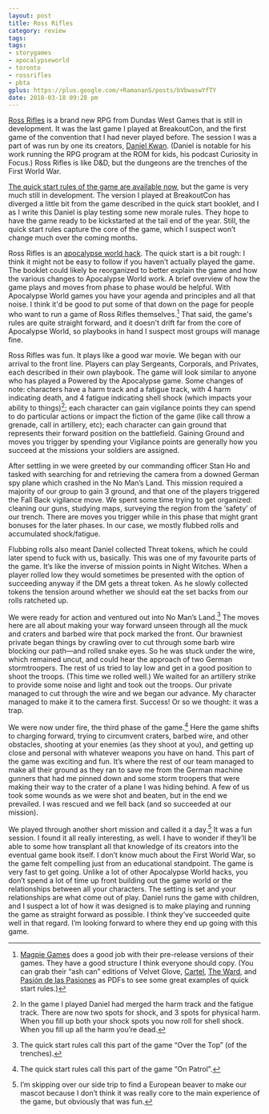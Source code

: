 ```yaml
---
layout: post
title: Ross Rifles
category: review
tags:
tags:
- storygames
- apocalypseworld
- toronto
- rossrifles
- pbta
gplus: https://plus.google.com/+RamananS/posts/bVbwaswYfTY
date: 2018-03-18 09:28 pm
---
```


[Ross Rifles][rr] is a brand new RPG from Dundas West Games that is still in development. It was the last game I played at BreakoutCon, and the first game of the convention that I had never played before. The session I was a part of was run by one its creators, [Daniel Kwan][dk]. (Daniel is notable for his work running the RPG program at the ROM for kids, his podcast Curiosity in Focus.) Ross Rifles is like D&D, but the dungeons are the trenches of the First World War.

[The quick start rules of the game are available now][qs], but the game is very much still in development. The version I played at BreakoutCon has diverged a little bit from the game described in the quick start booklet, and I as I write this Daniel is play testing some new morale rules. They hope to have the game ready to be kickstarted at the tail end of the year. Still, the quick start rules capture the core of the game, which I suspect won’t change much over the coming months.

Ross Rifles is an [apocalypse world hack][aw]. The quick start is a bit rough: I think it might not be easy to follow if you haven’t actually played the game. The booklet could likely be reorganized to better explain the game and how the various changes to Apocalypse World work. A brief overview of how the game plays and moves from phase to phase would be helpful. With Apocalypse World games you have your agenda and principles and all that noise. I think it'd be good to put some of that down on the page for people who want to run a game of Ross Rifles themselves.[^1] That said, the game's rules are quite straight forward, and it doesn't drift far from the core of Apocalypse World, so playbooks in hand I suspect most groups will manage fine.

Ross Rifles was fun. It plays like a good war movie. We began with our arrival to the front line. Players can play Sergeants, Corporals, and Privates, each described in their own playbook. The game will look similar to anyone who has played a Powered by the Apocalypse game. Some changes of note: characters have a harm track and a fatigue track, with 4 harm indicating death, and 4 fatigue indicating shell shock (which impacts your ability to things)[^2]; each character can gain vigilance points they can spend to do particular actions or impact the fiction of the game (like call throw a grenade, call in artillery, etc); each character can gain ground that represents their forward position on the battlefield. Gaining Ground and moves you trigger by spending your Vigilance points are generally how you succeed at the missions your soldiers are assigned.

After settling in we were greeted by our commanding officer Stan Ho and tasked with searching for and retrieving the camera from a downed German spy plane which crashed in the No Man’s Land. This mission required a majority of our group to gain 3 ground, and that one of the players triggered the Fall Back vigilance move. We spent some time trying to get organized: cleaning our guns, studying maps, surveying the region from the ‘safety’ of our trench. There are moves you trigger while in this phase that might grant bonuses for the later phases. In our case, we mostly flubbed rolls and accumulated shock/fatigue. 

Flubbing rolls also meant Daniel collected Threat tokens, which he could later spend to fuck with us, basically. This was one of my favourite parts of the game. It’s like the inverse of mission points in Night Witches. When a player rolled low they would sometimes be presented with the option of succeeding anyway if the DM gets a threat token. As he slowly collected tokens the tension around whether we should eat the set backs from our rolls ratcheted up.

We were ready for action and ventured out into No Man’s Land.[^4] The moves here are all about making your way forward unseen through all the muck and craters and barbed wire that pock marked the front. Our brawniest private began things by crawling over to cut through some barb wire blocking our path—and rolled snake eyes. So he was stuck under the wire, which remained uncut, and could hear the approach of two German stormtroopers. The rest of us tried to lay low and get in a good position to shoot the troops. (This time we rolled well.) We waited for an artillery strike to provide some noise and light and took out the troops. Our private managed to cut through the wire and we began our advance. My character managed to make it to the camera first. Success! Or so we thought: it was a trap.

We were now under fire, the third phase of the game.[^3] Here the game shifts to charging forward, trying to circumvent craters, barbed wire, and other obstacles, shooting at your enemies (as they shoot at you), and getting up close and personal with whatever weapons you have on hand. This part of the game was exciting and fun. It’s where the rest of our team managed to make all their ground as they ran to save me from the German machine gunners that had me pinned down and some storm troopers that were making their way to the crater of a plane I was hiding behind. A few of us took some wounds as we were shot and beaten, but in the end we prevailed. I was rescued and we fell back (and so succeeded at our mission).

We played through another short mission and called it a day.[^5] It was a fun session. I found it all really interesting, as well. I have to wonder if they’ll be able to some how transplant all that knowledge of its creators into the eventual game book itself. I don’t know much about the First World War, so the game felt compelling just from an educational standpoint. The game is very fast to get going. Unlike a lot of other Apocalypse World hacks, you don’t spend a lot of time up front building out the game world or the relationships between all your characters. The setting is set and your relationships are what come out of play. Daniel runs the game with children, and I suspect a lot of how it was designed is to make playing and running the game as straight forward as possible. I think they’ve succeeded quite well in that regard. I’m looking forward to where they end up going with this game.


[^1]: [Magpie Games][mg] does a good job with their pre-release versions of their games. They have a good structure I think everyone should copy. (You can grab their “ash can” editions of Velvet Glove, [Cartel][], [The Ward][ward], and [Pasión de las Pasiones][pasion] as PDFs to see some great examples of quick start rules.) 
[^2]: In the game I played Daniel had merged the harm track and the fatigue track. There are now two spots for shock, and 3 spots for physical harm. When you fill up both your shock spots you now roll for shell shock. When you fill up all the harm you’re dead. 
[^3]: The quick start rules call this part of the game “On Patrol”.
[^4]: The quick start rules call this part of the game “Over the Top” (of the trenches). 
[^5]: I’m skipping over our side trip to find a European beaver to make our mascot because I don’t think it was really core to the main experience of the game, but obviously that was fun.


[rr]: https://dundaswestgames.com/rossrifles/
[dk]: https://danielhkwan.com/
[qs]: www.drivethrurpg.com/product/233160/Ross-Rifles-Preview-Edition
[aw]: /tag/pbta/
[cartel]: http://www.drivethrurpg.com/product/225344/Cartel-Quickstart
[pasion]: http://www.drivethrurpg.com/product/227009/Pasion-de-las-Pasiones-Ashcan-Edition
[ward]: http://www.drivethrurpg.com/product/222793/The-Ward-Acute-Care-Edition
[velvet]: http://drivethrurpg.com/product/190552/Velvet-Glove-Notebook-Edition
[mg]: http://www.magpiegames.com/